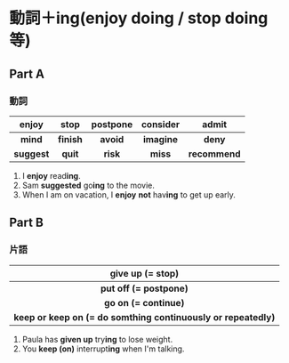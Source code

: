 # 動詞＋ing(enjoy doing / stop doing 等)
## Part A
### 動詞

enjoy|stop|postpone|consider|admit|
:---:|:---:|:---:|:---:|:---:|
**mind**|**finish**|**avoid**|**imagine**|**deny**|
**suggest**|**quit**|**risk**|**miss**|**recommend**|


1. I **enjoy** read**ing**.
2. Sam **suggested** go**ing** to the movie.
3. When I am on vacation, I **enjoy** **not** hav**ing** to get up early.

## Part B
### 片語

give up (= stop)|
:---:|
**put off (= postpone)**|
**go on (= continue)**|
**keep or keep on (= do somthing continuously or repeatedly)**|

1. Paula has **given up** try**ing** to lose weight.
2. You **keep (on)** interrupt**ing** when I'm talking.